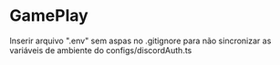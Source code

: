 # GamePlay

Inserir arquivo ".env" sem aspas no .gitignore para não sincronizar as variáveis de ambiente do configs/discordAuth.ts